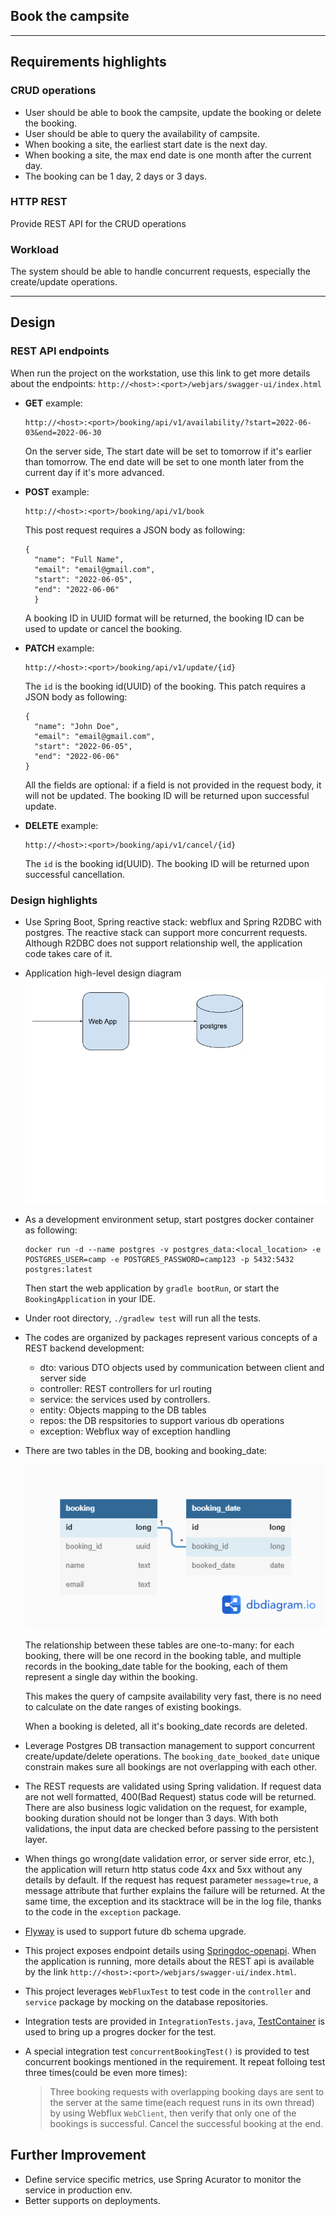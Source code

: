 ## Book the campsite
---
## Requirements highlights

### CRUD operations
 * User should be able to book the campsite, update the booking or delete the booking.
 * User should be able to query the availability of campsite.
 * When booking a site, the earliest start date is the next day.
 * When booking a site, the max end date is one month after the current day.
 * The booking can be 1 day, 2 days or 3 days.

### HTTP REST
Provide REST API for the CRUD operations

### Workload
The system should be able to handle concurrent requests, especially the create/update operations.

---
## Design

### REST API endpoints
When run the project on the workstation, use this link to get more details about the endpoints: `http://<host>:<port>/webjars/swagger-ui/index.html`
- **GET** example: 
  ```
  http://<host>:<port>/booking/api/v1/availability/?start=2022-06-03&end=2022-06-30
  ```
  On the server side, The start date will be set to tomorrow if it's earlier than tomorrow. The end date will be set to one month later from the current day if it's more advanced.

- **POST** example: 
  ```
  http://<host>:<port>/booking/api/v1/book
  ```
  This post request requires a JSON body as following:
  ```
  {
    "name": "Full Name",
    "email": "email@gmail.com",
    "start": "2022-06-05",
    "end": "2022-06-06"
    }
  ```
  A booking ID in UUID format will be returned, the booking ID can be used to update or cancel the booking.

- **PATCH** example: 
  ```
  http://<host>:<port>/booking/api/v1/update/{id}
  ```
  The `id` is the booking id(UUID) of the booking. This patch requires a JSON body as following:
  ```
  {
    "name": "John Doe",
    "email": "email@gmail.com",
    "start": "2022-06-05",
    "end": "2022-06-06"
  }
  ```
  All the fields are optional: if a field is not provided in the request body, it will not be updated.
  The booking ID will be returned upon successful update.

- **DELETE** example: 
  ```
  http://<host>:<port>/booking/api/v1/cancel/{id}
  ```
  The `id` is the booking id(UUID). The booking ID will be returned upon successful cancellation.

### Design highlights

* Use Spring Boot, Spring reactive stack: webflux and Spring R2DBC with postgres. 
  The reactive stack can support more concurrent requests. 
  Although R2DBC does not support relationship well, the application code takes care of it.
  
* Application high-level design diagram
  ![diagram](site.png)

* As a development environment setup, start postgres docker container as following:
  ```
  docker run -d --name postgres -v postgres_data:<local_location> -e POSTGRES_USER=camp -e POSTGRES_PASSWORD=camp123 -p 5432:5432 postgres:latest
  ```
  Then start the web application by `gradle bootRun`, or start the `BookingApplication` in your IDE.

* Under root directory, `./gradlew test` will run all the tests.

* The codes are organized by packages represent various concepts of a REST backend development:
  - dto: various DTO objects used by communication between client and server side
  - controller: REST controllers for url routing
  - service: the services used by controllers. 
  - entity: Objects mapping to the DB tables
  - repos: the DB respsitories to support various db operations
  - exception: Webflux way of exception handling

* There are two tables in the DB, booking and booking_date:

  ![tables](tables.png)

  The relationship between these tables are one-to-many: for each booking, there will be one record in the booking table, and multiple records in the booking_date table for the booking, each of them represent a single day within the booking. 
  
  This makes the query of campsite availability very fast, there is no need to calculate on the date ranges of existing bookings. 
  
  When a booking is deleted, all it's booking_date records are deleted.

* Leverage Postgres DB transaction management to support concurrent create/update/delete operations.
  The `booking_date_booked_date` unique constrain makes sure all bookings are not overlapping with each other.

* The REST requests are validated using Spring validation. 
  If request data are not well formatted, 400(Bad Request) status
  code will be returned. 
  There are also business logic validation on the request, for example, booking duration should not be longer than 3 days. 
  With both validations, the input data are checked before passing to the persistent layer.

* When things go wrong(date validation error, or server side error, etc.), the application will return http status code 4xx and 5xx without any details by default. If the request has request parameter `message=true`, a message attribute that further explains the failure will be returned. At the same time, the exception and its stacktrace will be in the log file, thanks
to the code in the `exception` package.

* [Flyway](https://flywaydb.org/) is used to support future db schema upgrade.

* This project exposes endpoint details using [Springdoc-openapi](https://springdoc.org/). When the application is running, more details about the REST api is available by the link `http://<host>:<port>/webjars/swagger-ui/index.html`.

* This project leverages `WebFluxTest` to test code in the `controller` and `service` package by mocking on the database repositories.

* Integration tests are provided in `IntegrationTests.java`, [TestContainer](Testcontainershttps://www.testcontainers.org) is used to bring up a progres docker for the test.

* A special integration test `concurrentBookingTest()` is provided to test concurrent bookings mentioned in the requirement. It repeat folloing test three times(could be even more times):

  >Three booking requests with overlapping booking days are sent to the server at the same time(each request runs in its own thread) by using Webflux `WebClient`, then verify that only one of the bookings is successful. Cancel the successful booking at the end.

## Further Improvement
- Define service specific metrics, use Spring Acurator to monitor the service in production env. 
- Better supports on deployments.
